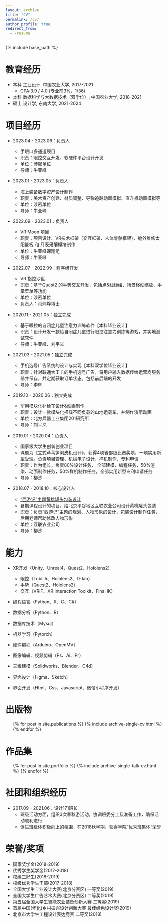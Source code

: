 ```yaml
---
layout: archive
title: "CV"
permalink: /cv/
author_profile: true
redirect_from:
  - /resume
---
```


{% include base_path %}

教育经历
======
- 本科 工业设计, 中国农业大学, 2017-2021
  - GPA:3.9 / 4.0 (专业前3%，1/36)
- 本科 数据科学与大数据技术（双学位）, 中国农业大学, 2018-2021
- 硕士 设计学, 东南大学, 2021-2024

项目经历
======
- 2023.04 - 2023.06：负责人
  - 手眼口多通道项目
  - 职责：眼控交互开发、软硬件平台设计开发
  - 单位：涉密单位
  - 导师：牛亚峰

- 2023.01 - 2023.05：负责人
  - 海上装备数字资产设计制作
  - 职责：美术资产创建、材质调整、导弹追踪动画模拟、直升机动画模拟等
  - 单位：涉密单位
  - 导师：牛亚峰

- 2022.09 - 2023.01：负责人
  - VR Moon 项目
  - 职责：项目设计、VR技术框架（交互框架、人体骨骼框架）、舱外维修太阳能板 和 月表采壤模块制作
  - 单位：牛亚峰课题组
  - 导师：牛亚峰

- 2022.07 - 2022.09：程序组开发
  - VR 指控沙盘
  - 职责：基于Quest2 的手势交互开发，包括点&线标绘、场景移动缩放、手掌菜单等功能
  - 单位：涉密单位
  - 负责人：肖炜烨博士

- 2020.11 - 2021.05：独立完成
  - 基于眼控的自闭症儿童注意力训练软件【本科毕业设计】
  - 职责：设计开发一款给自闭症儿童进行眼控注意力训练等游戏，并实地测试软件
  - 导师：牛亚峰、刘平义

- 2021.03 - 2021.05：独立完成
  - 手机选号广告系统的设计与实现【本科双学位毕业设计】
  - 职责：针对联通大王卡的手机选号广告，将用户输入数据传给运营商服务器并保存，并定期获取订单状态。包括前后端的开发
  - 导师：李辉

- 2019.10 - 2020.06：独立完成
  - 军用模块化补给车设计&动画制作
  - 职责：设计一款模块化搭载不同负载的山地运载车，并制作演示动画
  - 单位：北方兵器工业集团201研究所
  - 导师：刘平义

- 2019.01 - 2020.04：负责人
  - 国家级大学生创新创业项目
  - 课题为《立式芦苇笋剥皮机设计》，获得4项省部级比赛奖项，一项实用新型受理。负责项目管理、机械电子设计、样机制作、专利申请
  - 职责：作为组长，负责80%设计任务， 全部建模、编程任务，50%渲染、动面制作任务，50%样机制作任务，全部实用新型专利申请任务
  - 导师：柳沙

- 2018.07 - 2018.10：核心设计人
  - [“西游记”主题黄桃罐头包装设计](https://george-wyy.github.io/portfolio/portfolio-201807-Journey%20to%20the%20West%20theme%20yellow%20peach%20canned%20packaging%20design/)
  - 暑期课程设计的项目，给北京平谷地区互联农业公司设计黄桃罐头包装
  - 职责：负责“西游记”主题的规划、人物形象的设计，包装设计制作任务，后期老师帮助修改人物形象
  - 单位：互联农业公司
  - 导师：柳沙

能力
======
* XR开发（Unity、Unreal4，Quest2、Hololens2）
  * 眼控（Tobii 5、Hololens2、D-lab）
  * 手势（Quest2、Hololens2）
  * 交互（VRIF、XR Interaction Toolkit、Final IK）

* 编程语言（Python、R、C、C#）
* 数据分析（Python、R）
* 数据库技术（Mysql）
* 机器学习（Pytorch）
* 硬件编程（Arduino、OpenMV）
* 图像编辑、视频剪辑（Ps、Ai、Pr）
* 三维建模（Solidworks、Blender、C4d）
* 界面设计（Figma、Sketch）
* 界面开发（Html、Css、Javascript、微信小程序开发）

出版物
======
  <ul>{% for post in site.publications %}
    {% include archive-single-cv.html %}
  {% endfor %}</ul>

作品集
======
  <ul>{% for post in site.portfolio %}
    {% include archive-single-talk-cv.html %}
  {% endfor %}</ul>


<!-- Talks
======
  <ul>{% for post in site.talks %}
    {% include archive-single-talk-cv.html %}
  {% endfor %}</ul> -->


社团和组织经历
======
- 2017.09 - 2021.06：设计171班长
  - 班级活动方面，组织3次春秋游活动，协调班委分工及准备工作，确保活动顺利进行
  - 促进班级体积极向上的氛围，在2018秋学期，获得学院”优秀班集体“荣誉

荣誉/奖项
======
- 国家奖学金(2018-2019) 
- 优秀学生奖学金(2017-2018) 
- 校级三好生(2018-2019) 
- 校级优秀学生干部(2017-2018)
- 全国大学生工业设计大赛(北京分赛区) 一等奖(2019) 
- 全国大学生广告艺术大赛(北京分赛区) 二等奖(2019) 
- 第五届全国大学生智能农业装备创新大赛 二等奖(2019)
- 首届中国(怀化)乡村振兴设计创新大赛 最佳绿色设计奖(2019)
- 北京市大学生工程设计表达竞赛 二等奖(2018)
